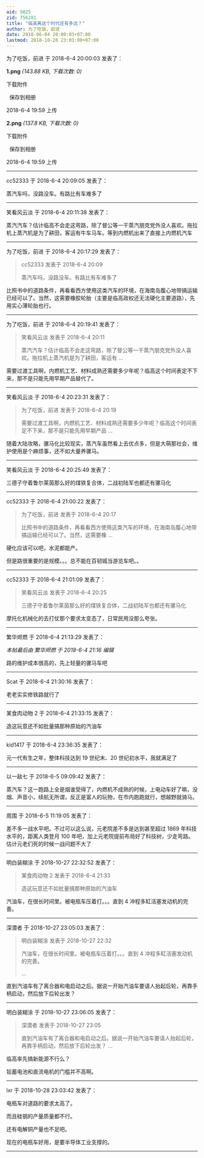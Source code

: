 ```yaml
---
aid: 9025
zid: 756281
title: "临高离这个时代还有多远？"
author: 为了吃饭，前进
date: 2018-06-04 20:00:03+07:00
lastmod: 2018-10-28 23:03:00+07:00
---
```


为了吃饭，前进 于 2018-6-4 20:00:03 发表了：

**1.png** _(143.88 KB, 下载次数: 0)_

下载附件

&nbsp;
保存到相册

2018-6-4 19:59 上传

**2.png** _(137.8 KB, 下载次数: 0)_

下载附件

&nbsp;
保存到相册

2018-6-4 19:59 上传

---

cc52333 于 2018-6-4 20:09:05 发表了：

蒸汽车吗，没路没车。有路比有车难多了

---

笑看风云淡 于 2018-6-4 20:11:38 发表了：

蒸汽汽车？估计临高不会走这弯路，除了督公等一干蒸汽朋克党外没人喜欢。拖拉机上蒸汽机是为了耕田，客运有牛车马车。等到内燃机出来了直接上内燃机汽车

---

为了吃饭，前进 于 2018-6-4 20:17:29 发表了：

> cc52333 发表于 2018-6-4 20:09
>
> 蒸汽车吗，没路没车。有路比有车难多了

比照书中的道路条件，再看看西方使用这类汽车的环境，在海南岛腹心地带搞运输已经可以了。当然，这需要橡胶轮胎（主要是临高政权还无法硬化主要道路），先用实心薄轮胎也行。

---

为了吃饭，前进 于 2018-6-4 20:19:41 发表了：

> 笑看风云淡 发表于 2018-6-4 20:11
>
> 蒸汽汽车？估计临高不会走这弯路，除了督公等一干蒸汽朋克党外没人喜欢。拖拉机上蒸汽机是为了耕田，客运有 ...

需要过渡工具啊，内燃机工艺、材料成熟还需要多少年呢？临高这个时间表定不下来，那不是只能先用早期产品替代了。

---

笑看风云淡 于 2018-6-4 20:23:31 发表了：

> 为了吃饭，前进 发表于 2018-6-4 20:19
>
> 需要过渡工具啊，内燃机工艺、材料成熟还需要多少年呢？临高这个时间表定不下来，那不是只能先用早期产品 ...

随着大陆攻略，骡马化比较现实，蒸汽车虽然看上去优点多，但是大萌那社会，维护使用是个麻烦事，还不如大量养骡马。

---

笑看风云淡 于 2018-6-4 20:25:49 发表了：

三德子守着鲁尔莱茵那么好的煤铁复合体，二战初陆军也都还有骡马化

---

cc52333 于 2018-6-4 21:00:22 发表了：

> 为了吃饭，前进 发表于 2018-6-4 20:17
>
> 比照书中的道路条件，再看看西方使用这类汽车的环境，在海南岛腹心地带搞运输已经可以了。当然，这需要橡 ...

硬化应该可以吧，水泥都能产。

但是路很重要的是规模。。。总不能在百韧城当游览车吧。。

---

cc52333 于 2018-6-4 21:01:09 发表了：

> 笑看风云淡 发表于 2018-6-4 20:25
>
> 三德子守着鲁尔莱茵那么好的煤铁复合体，二战初陆军也都还有骡马化

摩托化机械化的去打仗那个要求太变态了，日常民用没那么夸张。

---

繁华烬燃 于 2018-6-4 21:13:29 发表了：

_本帖最后由 繁华烬燃 于 2018-6-4 21:16 编辑_

路的维护成本很高的，先上轻量的骡马车吧

---

Scat 于 2018-6-4 21:30:16 发表了：

老老实实修铁路就行了

---

某食肉动物 2 于 2018-6-4 21:33:15 发表了：

造这玩意还不如批量搞那种原始的汽油车

---

kid1417 于 2018-6-4 23:36:35 发表了：

元一代有生之年，整体科技达到 19 世纪末、20 世纪初水平，我就满足了

---

以一敌七 于 2018-6-5 09:09:42 发表了：

蒸汽车？这一跑路上全是烟谁受得了，内燃机不成熟的时候，上电动车好了嘛，没烟、声音小，续航无所谓，反正是富人的玩物，在市内跑跑就行，想越野就骑马。

---

周围 于 2018-6-5 11:19:05 发表了：

差不多一战水平吧。不过可以这么说，元老院差不多是达到甚至超过 1869 年科技水平的，距离人类登月 100 年吧，加上元老院提前布局好了科技树，少走弯路。估计元老们死的时候一战问题不大了

---

明白装糊涂 于 2018-10-27 22:32:52 发表了：

> 某食肉动物 2 发表于 2018-6-4 21:33
>
> 造这玩意还不如批量搞那种原始的汽油车

汽油车，在很长时间里。被电瓶车压着打。。。直到 4 冲程多缸活塞发动机的完善。

---

深潜者 于 2018-10-27 23:05:03 发表了：

> 明白装糊涂 发表于 2018-10-27 22:32
>
> 汽油车，在很长时间里。被电瓶车压着打。。。直到 4 冲程多缸活塞发动机的完善。
>
> ...

直到汽油车有了离合器和电启动之后。据说一开始汽油车要请人抬起后轮，再靠手柄启动，然后放下后轮出发？

---

明白装糊涂 于 2018-10-27 23:06:05 发表了：

> 深潜者 发表于 2018-10-27 23:05
>
> 直到汽油车有了离合器和电启动之后。据说一开始汽油车要请人抬起后轮，再靠手柄启动，然后放下后轮出发？ ...

临高率先搞新能源不行么？

铅蓄电池和直流电机的门槛并不高啊。

---

lxr 于 2018-10-28 23:03:42 发表了：

电瓶车对道路的要求太高了。

而且硅钢的产量质量都不行。

还有电解铜产量也不足吧。

现在的电瓶车好用，是要半导体工业支撑的。

---
